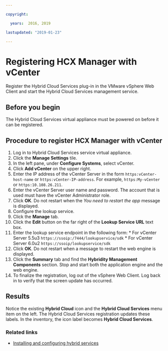 ```yaml
---

copyright:

  years:  2016, 2019

lastupdated: "2019-01-23"

---
```

# Registering HCX Manager with vCenter

Register the Hybrid Cloud Services plug-in in the VMware vSphere Web Client and start the Hybrid Cloud Services management service.

## Before you begin

The Hybrid Cloud Services virtual appliance must be powered on before it can be registered.

## Procedure to register HCX Manager with vCenter

1. Log in to Hybrid Cloud Services service virtual appliance.
2. Click the **Manage Settings** tile.
  1. In the left pane, under **Configure Systems**, select vCenter.
  2. Click **Add vCenter** on the upper right.
  3. Enter the IP address of the vCenter Server in the form `https:vCenter-host-name` or `https:vCenter-IP-address`. For example, `https:My-vCenter` or `https:10.108.26.211`.
  4. Enter the vCenter Server user name and password. The account that is used must have the vCenter Administrator role.
  5. Click **OK**. Do not restart when the _You need to restart the app_ message is displayed.
3. Configure the lookup service.
  1. Click the **Manage** tab.
  2. Click the **Edit** button on the far right of the **Lookup Service URL** text box.
  3. Enter the lookup service endpoint in the following form:
    * For vCenter Server 5.5u3 `https://ssoip:/7444/lookupservice/sdk`
    * For vCenter Server 6.0u2 `https://ssoip/lookupservice/sdk`
  4. Click **OK**. Do not restart when a message to restart the web engine is displayed.
4. Click the **Summary** tab and find the **Hybridity Management Components** section. Stop and start both the application engine and the web engine.
5. To finalize the registration, log out of the vSphere Web Client. Log back in to verify that the screen update has occurred.

## Results

Notice the existing **Hybrid Cloud** icon and the **Hybrid Cloud Services** menu item on the left. The Hybrid Cloud Services registration updates these labels. In the inventory, the icon label becomes **Hybrid Cloud Services**.

### Related links

* [Installing and configuring hybrid services](/docs/services/vmwaresolutions/archiref/hcx-archi?topic=vmware-solutions-installing-and-configuring-hybrid-services)
